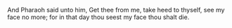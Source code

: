 And Pharaoh said unto him, Get thee from me, take heed to thyself, see my face no more; for in that day thou seest my face thou shalt die.
